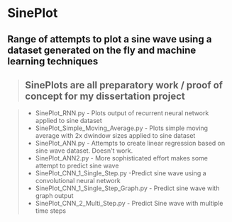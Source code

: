 # SinePlot 
## Range of attempts to plot a sine wave using a dataset generated on the fly and machine learning techniques

> ## SinePlots are all preparatory work / proof of concept for my dissertation project

> - SinePlot_RNN.py - Plots output of recurrent neural network applied to sine dataset 
> - SinePlot_Simple_Moving_Average.py - Plots simple moving average with 2x dwindow sizes applied to sine dataset
> - SinePlot_ANN.py - Attempts to create linear regression based on sine wave dataset. Doesn't work.
> - SinePlot_ANN2.py - More sophisticated effort makes some attempt to predict sine wave 
> - SinePlot_CNN_1_Single_Step.py -Predict sine wave using a convolutional neural network
> - SinePlot_CNN_1_Single_Step_Graph.py - Predict sine wave with graph output
> - SinePlot_CNN_2_Multi_Step.py - Predict Sine wave with multiple time steps

